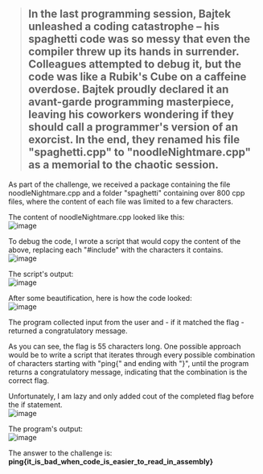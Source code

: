 > ## In the last programming session, Bajtek unleashed a coding catastrophe – his spaghetti code was so messy that even the compiler threw up its hands in surrender. Colleagues attempted to debug it, but the code was like a Rubik's Cube on a caffeine overdose. Bajtek proudly declared it an avant-garde programming masterpiece, leaving his coworkers wondering if they should call a programmer's version of an exorcist. In the end, they renamed his file "spaghetti.cpp" to "noodleNightmare.cpp" as a memorial to the chaotic session.

As part of the challenge, we received a package containing the file noodleNightmare.cpp and a folder "spaghetti" containing over 800 cpp files, where the content of each file was limited to a few characters.

The content of noodleNightmare.cpp looked like this:  
![image](https://github.com/s24306/CTF/assets/91730770/7ff943d1-dc08-41a5-b450-ddb49b6b7da8)  

To debug the code, I wrote a script that would copy the content of the above, replacing each "#include" with the characters it contains.  
![image](https://github.com/s24306/CTF/assets/91730770/90a19f1e-0b8c-4434-94ae-fa20da587d41)  

The script's output:  
![image](https://github.com/s24306/CTF/assets/91730770/f4ef5f20-65dd-4547-a972-f7d8453ce4c4)  

After some beautification, here is how the code looked:  
![image](https://github.com/s24306/CTF/assets/91730770/356f6dd7-a612-4ee5-8c1f-33d8293f5805)  

The program collected input from the user and - if it matched the flag - returned a congratulatory message.

As you can see, the flag is 55 characters long.
One possible approach would be to write a script that iterates through every possible combination of characters starting with "ping{" and ending with "}", until the program returns a congratulatory message, indicating that the combination is the correct flag.

Unfortunately, I am lazy and only added cout of the completed flag before the if statement.  
![image](https://github.com/s24306/CTF/assets/91730770/707e12b8-a620-49bc-a159-34fbe05321c8)  

The program's output:  
![image](https://github.com/s24306/CTF/assets/91730770/c6e921d8-20d5-49df-a847-96a90890d746)  

The answer to the challenge is: **ping{it_is_bad_when_code_is_easier_to_read_in_assembly}**
